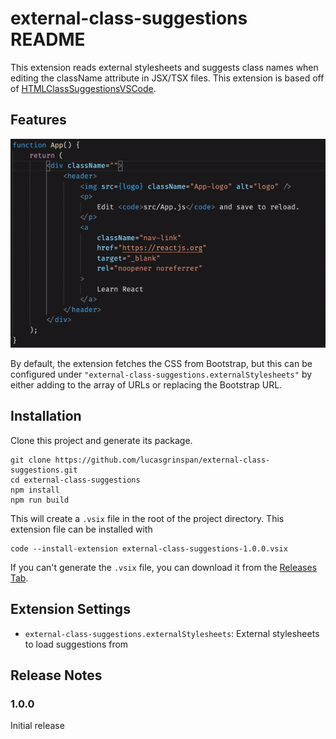 # external-class-suggestions README

This extension reads external stylesheets and suggests class names when editing the className attribute in JSX/TSX files. This extension is based off of [HTMLClassSuggestionsVSCode](https://github.com/andersea/HTMLClassSuggestionsVSCode).

## Features

![Demo](images/demo.gif)

By default, the extension fetches the CSS from Bootstrap, but this can be configured under `"external-class-suggestions.externalStylesheets"` by either adding to the array of URLs or replacing the Bootstrap URL.

## Installation

Clone this project and generate its package.

```console
git clone https://github.com/lucasgrinspan/external-class-suggestions.git
cd external-class-suggestions
npm install
npm run build
```

This will create a `.vsix` file in the root of the project directory. This extension file can be installed with

```console
code --install-extension external-class-suggestions-1.0.0.vsix
```

If you can't generate the `.vsix` file, you can download it from the [Releases Tab](https://github.com/lucasgrinspan/external-class-suggestions/releases).

## Extension Settings

-   `external-class-suggestions.externalStylesheets`: External stylesheets to load suggestions from

## Release Notes

### 1.0.0

Initial release
